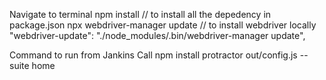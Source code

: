 Navigate to terminal
npm install // to install all the depedency in package.json
npx webdriver-manager update // to install webdriver locally
"webdriver-update": "./node_modules/.bin/webdriver-manager update",

Command to run from Jankins
Call npm install
protractor out/config.js --suite home